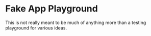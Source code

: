# Fake App Playground

This is not really meant to be much of anything more than a testing playground for various ideas.
